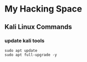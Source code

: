 # My Hacking Space

## Kali Linux Commands

### update kali tools
```
sudo apt update
sudo apt full-upgrade -y
```
